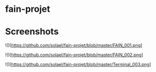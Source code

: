 # fain-projet


# Screenshots

!()[https://github.com/solael/fain-projet/blob/master/FAIN_001.png]

!()[https://github.com/solael/fain-projet/blob/master/FAIN_002.png]

!()[https://github.com/solael/fain-projet/blob/master/Terminal_003.png]
